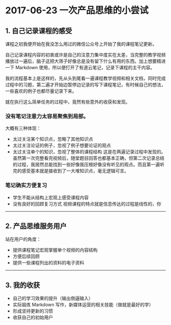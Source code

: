 # 2017-06-23 一次产品思维的小尝试

## 1. 自己记录课程的感受

课程之初我便开始在我没怎么用过的微信公众号上开始了我的课程笔记更新。

自己记录课程内容的初衷或许是自己的注意力集中度实在太差，当完整的教学视频播放过一遍后，脑子这把大筛子好像总是没有留下什么有用的东西。加上想要精进一下 Markdown 使用，所以便打开了有道云笔记，记录下课程的主干内容。

我的流程基本上是这样的，先从头到尾看一遍课程教学视频和相关文档，同时完成过程中的习题，第二遍才开始边暂停边记录的写下课程笔记，有时候自己的想法，一些喜欢的例子也都尽量记录下来。

就在执行这么简单任务的过程中，竟然有些意外的收获和发现。

### 没有笔记注意力太容易聚焦到局部。
大概有三种体现：
* 太过关注某个知识点，忽略了其他知识点
* 太过关注论证的例子，忽视了例子想要论证的观点
* 太过关注单个的知识，忽视了整体的课程结构
这是在两遍记录过程中发现的。虽然第一次完整看完视频后，随堂题目回答也都基本正确，但第二次记录总结的过程，我居然总能找到一些好像我压根好像没有听见的观点。而且第一遍听完的感受基本就是接收到了一大堆知识点，毫无逻辑可言。
### 笔记确实方便复习
* 学生不能从结构上宏观上感受课程内容
* 没有良好的回顾复习方式
视频课程的特点就是信息传达的过程是线性的，你
- - - - 

## 2. 产品思维服务用户
站在用户的角度：
* 提供课程笔记宏观掌握单个视频的内容结构
* 方便后续回顾
* 提供一些课程列出的资料的电子资料

- - - - 

## 3. 我的收获
* 自己的学习效果的提升（输出倒逼输入）
* 实际锻炼 Markdown 写作，新媒体运营的相关技能（做就是最好的学）
* 形成坚持更新的习惯
* 收获自己的初始用户
